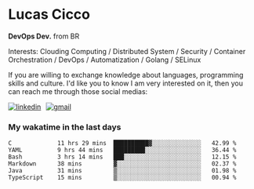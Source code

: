 # Lucas Cicco

**DevOps Dev.** from BR

Interests: Clouding Computing / Distributed System / Security / Container Orchestration / DevOps / Automatization / Golang / SELinux

If you are willing to exchange knowledge about languages, programming skills and culture. I'd like you to know I am very interested on it, then you can reach me through those social medias:

<div style="display: flex; align-items: center; gap: 10px;">
  <a href="https://www.linkedin.com/in/lucas-vitor-de-cicco" target="_blank">
    <img
      src="https://img.shields.io/badge/-LinkedIn-%230077B5?style=for-the-badge&logo=linkedin&logoColor=white"
      alt="linkedin"
      target="_blank" 
    />
  </a>
  <a href="mailto:lucasvitorx1@gmail.com">
      <img
        src="https://img.shields.io/badge/-Gmail-%23333?style=for-the-badge&logo=gmail&logoColor=white"
        alt="gmail"
        target="_blank"
      />
  </a>
</div>

### My wakatime in the last days

<!--START_SECTION:waka-->

```text
C             11 hrs 29 mins  ██████████▓░░░░░░░░░░░░░░   42.99 %
YAML          9 hrs 44 mins   █████████░░░░░░░░░░░░░░░░   36.44 %
Bash          3 hrs 14 mins   ███░░░░░░░░░░░░░░░░░░░░░░   12.15 %
Markdown      38 mins         ▓░░░░░░░░░░░░░░░░░░░░░░░░   02.37 %
Java          31 mins         ▒░░░░░░░░░░░░░░░░░░░░░░░░   01.98 %
TypeScript    15 mins         ▒░░░░░░░░░░░░░░░░░░░░░░░░   00.94 %
```

<!--END_SECTION:waka-->
